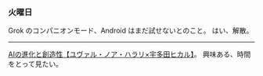 ### 火曜日

Grok のコンパニオンモード、Android はまだ試せないとのこと。
はい、解散。

---

[AIの進化と創造性【ユヴァル・ノア・ハラリ×宇多田ヒカル】](https://www.youtube.com/watch?v=xw-9mwZxl-0&ab_channel=NewsPicks%2F%E3%83%8B%E3%83%A5%E3%83%BC%E3%82%BA%E3%83%94%E3%83%83%E3%82%AF%E3%82%B9)。
興味ある、時間をとって見たい。
